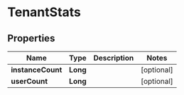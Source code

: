 

# TenantStats

## Properties

Name | Type | Description | Notes
------------ | ------------- | ------------- | -------------
**instanceCount** | **Long** |  |  [optional]
**userCount** | **Long** |  |  [optional]



